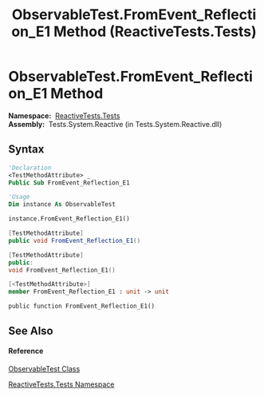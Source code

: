 ﻿---
title: ObservableTest.FromEvent_Reflection_E1 Method  (ReactiveTests.Tests)
TOCTitle: FromEvent_Reflection_E1 Method
ms:assetid: M:ReactiveTests.Tests.ObservableTest.FromEvent_Reflection_E1
ms:mtpsurl: https://msdn.microsoft.com/en-us/library/reactivetests.tests.observabletest.fromevent_reflection_e1(v=VS.103)
ms:contentKeyID: 36619598
ms.date: 06/28/2011
mtps_version: v=VS.103
f1_keywords:
- ReactiveTests.Tests.ObservableTest.FromEvent_Reflection_E1
dev_langs:
- CSharp
- JScript
- VB
- FSharp
- c++
---

# ObservableTest.FromEvent\_Reflection\_E1 Method

**Namespace:**  [ReactiveTests.Tests](hh289046\(v=vs.103\).md)  
**Assembly:**  Tests.System.Reactive (in Tests.System.Reactive.dll)

## Syntax

``` vb
'Declaration
<TestMethodAttribute> _
Public Sub FromEvent_Reflection_E1
```

``` vb
'Usage
Dim instance As ObservableTest

instance.FromEvent_Reflection_E1()
```

``` csharp
[TestMethodAttribute]
public void FromEvent_Reflection_E1()
```

``` c++
[TestMethodAttribute]
public:
void FromEvent_Reflection_E1()
```

``` fsharp
[<TestMethodAttribute>]
member FromEvent_Reflection_E1 : unit -> unit 
```

``` jscript
public function FromEvent_Reflection_E1()
```

## See Also

#### Reference

[ObservableTest Class](hh288687\(v=vs.103\).md)

[ReactiveTests.Tests Namespace](hh289046\(v=vs.103\).md)

